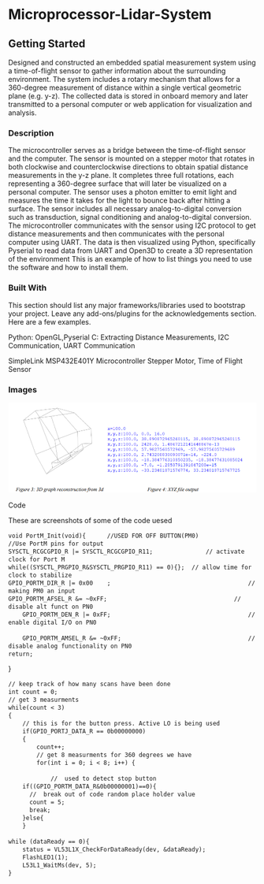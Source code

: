 # Microprocessor-Lidar-System




<!-- GETTING STARTED -->
## Getting Started

Designed and constructed an embedded spatial measurement system using a time-of-flight sensor to gather information about the surrounding environment. The system includes a rotary mechanism that allows for a 360-degree measurement of distance within a single vertical geometric plane (e.g. y-z). The collected data is stored in onboard memory and later transmitted to a personal computer or web application for visualization and analysis.

### Description
 The microcontroller serves as a bridge between the time-of-flight sensor and the computer. The sensor is mounted on a stepper motor that rotates in both clockwise and counterclockwise directions to obtain spatial distance measurements in the y-z plane. It completes three full rotations, each representing a 360-degree surface that will later be visualized on a personal computer. The sensor uses a photon emitter to emit light and measures the time it takes for the light to bounce back after hitting a surface. The sensor includes all necessary analog-to-digital conversion such as transduction, signal conditioning and analog-to-digital conversion. The microcontroller communicates with the sensor using I2C protocol to get distance measurements and then communicates with the personal computer using UART. The data is then visualized using Python, specifically Pyserial to read data from UART and Open3D to create a 3D representation of the environment
This is an example of how to list things you need to use the software and how to install them.




### Built With

This section should list any major frameworks/libraries used to bootstrap your project. Leave any add-ons/plugins for the acknowledgements section. Here are a few examples.

Python: OpenGL,Pyserial
C: Extracting Distance Measurements, I2C Communication, UART Communication

SimpleLink MSP432E401Y Microcontroller
Stepper Motor, Time of Flight Sensor

### Images

![alt text](https://github.com/rushi231/Microprocessor-Lidar-System/blob/main/Output.png)



<!-- USAGE EXAMPLES -->
Code

These are screenshots of some of the code uesed
	
	
	void PortM_Init(void){      //USED FOR OFF BUTTON(PM0)
	//Use PortM pins for output
	SYSCTL_RCGCGPIO_R |= SYSCTL_RCGCGPIO_R11;				// activate clock for Port M
	while((SYSCTL_PRGPIO_R&SYSCTL_PRGPIO_R11) == 0){};	// allow time for clock to stabilize
	GPIO_PORTM_DIR_R |= 0x00	;        								// making PM0 an input  
  	GPIO_PORTM_AFSEL_R &= ~0xFF;     								// disable alt funct on PN0
        GPIO_PORTM_DEN_R |= 0xFF;        								// enable digital I/O on PN0
																									
        GPIO_PORTM_AMSEL_R &= ~0xFF;     								// disable analog functionality on PN0		
	return;
}
	
	
	
	
	// keep track of how many scans have been done 
	int count = 0;
	// get 3 measurments
	while(count < 3)
	{
		// this is for the button press. Active LO is being used
		if(GPIO_PORTJ_DATA_R == 0b00000000)
		{
			count++;
			// get 8 measurments for 360 degrees we have 
			for(int i = 0; i < 8; i++) {
			
				//  used to detect stop button 
        if((GPIO_PORTM_DATA_R&0b00000001)==0){
          //  break out of code random place holder value
          count = 5;
          break;
        }else{
        }
	
	while (dataReady == 0){
		status = VL53L1X_CheckForDataReady(dev, &dataReady);
		FlashLED1(1);
		L53L1_WaitMs(dev, 5);
	}






